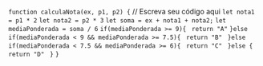   ```function calculaNota(ex, p1, p2) {```
  // Escreva seu código aqui
  ```let nota1 = p1 * 2```
  ```let nota2 = p2 * 3```
  ```let soma = ex + nota1 + nota2;```
  ```let mediaPonderada = soma / 6```
  ```if(mediaPonderada >= 9){```
   ``` return "A"```
 ``` }else if(mediaPonderada < 9 && mediaPonderada >= 7.5){ ```
   ``` return "B"```
 ``` }else if(mediaPonderada < 7.5 && mediaPonderada >= 6){```
   ``` return "C"```
 ``` }else {```
   ``` return "D"```
 ``` }```
```}```
